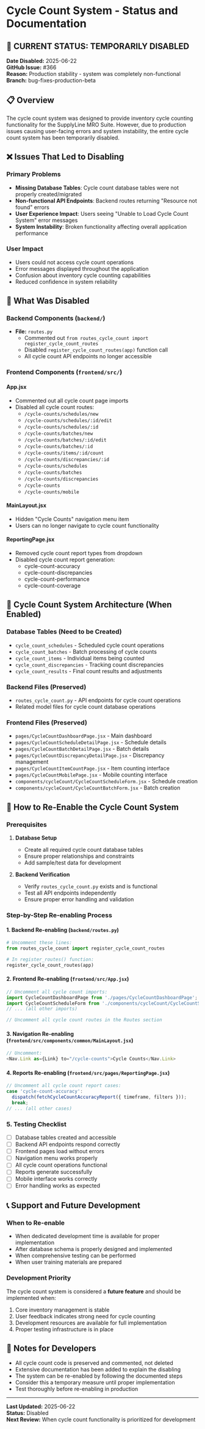 # Cycle Count System - Status and Documentation

## 🚫 CURRENT STATUS: TEMPORARILY DISABLED

**Date Disabled:** 2025-06-22  
**GitHub Issue:** #366  
**Reason:** Production stability - system was completely non-functional  
**Branch:** bug-fixes-production-beta  

## 📋 Overview

The cycle count system was designed to provide inventory cycle counting functionality for the SupplyLine MRO Suite. However, due to production issues causing user-facing errors and system instability, the entire cycle count system has been temporarily disabled.

## ❌ Issues That Led to Disabling

### Primary Problems
- **Missing Database Tables**: Cycle count database tables were not properly created/migrated
- **Non-functional API Endpoints**: Backend routes returning "Resource not found" errors
- **User Experience Impact**: Users seeing "Unable to Load Cycle Count System" error messages
- **System Instability**: Broken functionality affecting overall application performance

### User Impact
- Users could not access cycle count operations
- Error messages displayed throughout the application
- Confusion about inventory cycle counting capabilities
- Reduced confidence in system reliability

## 🔧 What Was Disabled

### Backend Components (`backend/`)
- **File:** `routes.py`
  - Commented out `from routes_cycle_count import register_cycle_count_routes`
  - Disabled `register_cycle_count_routes(app)` function call
  - All cycle count API endpoints no longer accessible

### Frontend Components (`frontend/src/`)

#### App.jsx
- Commented out all cycle count page imports
- Disabled all cycle count routes:
  - `/cycle-counts/schedules/new`
  - `/cycle-counts/schedules/:id/edit`
  - `/cycle-counts/schedules/:id`
  - `/cycle-counts/batches/new`
  - `/cycle-counts/batches/:id/edit`
  - `/cycle-counts/batches/:id`
  - `/cycle-counts/items/:id/count`
  - `/cycle-counts/discrepancies/:id`
  - `/cycle-counts/schedules`
  - `/cycle-counts/batches`
  - `/cycle-counts/discrepancies`
  - `/cycle-counts`
  - `/cycle-counts/mobile`

#### MainLayout.jsx
- Hidden "Cycle Counts" navigation menu item
- Users can no longer navigate to cycle count functionality

#### ReportingPage.jsx
- Removed cycle count report types from dropdown
- Disabled cycle count report generation:
  - cycle-count-accuracy
  - cycle-count-discrepancies
  - cycle-count-performance
  - cycle-count-coverage

## 📁 Cycle Count System Architecture (When Enabled)

### Database Tables (Need to be Created)
- `cycle_count_schedules` - Scheduled cycle count operations
- `cycle_count_batches` - Batch processing of cycle counts
- `cycle_count_items` - Individual items being counted
- `cycle_count_discrepancies` - Tracking count discrepancies
- `cycle_count_results` - Final count results and adjustments

### Backend Files (Preserved)
- `routes_cycle_count.py` - API endpoints for cycle count operations
- Related model files for cycle count database operations

### Frontend Files (Preserved)
- `pages/CycleCountDashboardPage.jsx` - Main dashboard
- `pages/CycleCountScheduleDetailPage.jsx` - Schedule details
- `pages/CycleCountBatchDetailPage.jsx` - Batch details
- `pages/CycleCountDiscrepancyDetailPage.jsx` - Discrepancy management
- `pages/CycleCountItemCountPage.jsx` - Item counting interface
- `pages/CycleCountMobilePage.jsx` - Mobile counting interface
- `components/cycleCount/CycleCountScheduleForm.jsx` - Schedule creation
- `components/cycleCount/CycleCountBatchForm.jsx` - Batch creation

## 🔄 How to Re-Enable the Cycle Count System

### Prerequisites
1. **Database Setup**
   - Create all required cycle count database tables
   - Ensure proper relationships and constraints
   - Add sample/test data for development

2. **Backend Verification**
   - Verify `routes_cycle_count.py` exists and is functional
   - Test all API endpoints independently
   - Ensure proper error handling and validation

### Step-by-Step Re-enabling Process

#### 1. Backend Re-enabling (`backend/routes.py`)
```python
# Uncomment these lines:
from routes_cycle_count import register_cycle_count_routes

# In register_routes() function:
register_cycle_count_routes(app)
```

#### 2. Frontend Re-enabling (`frontend/src/App.jsx`)
```javascript
// Uncomment all cycle count imports:
import CycleCountDashboardPage from './pages/CycleCountDashboardPage';
import CycleCountScheduleForm from './components/cycleCount/CycleCountScheduleForm';
// ... (all other imports)

// Uncomment all cycle count routes in the Routes section
```

#### 3. Navigation Re-enabling (`frontend/src/components/common/MainLayout.jsx`)
```javascript
// Uncomment:
<Nav.Link as={Link} to="/cycle-counts">Cycle Counts</Nav.Link>
```

#### 4. Reports Re-enabling (`frontend/src/pages/ReportingPage.jsx`)
```javascript
// Uncomment all cycle count report cases:
case 'cycle-count-accuracy':
  dispatch(fetchCycleCountAccuracyReport({ timeframe, filters }));
  break;
// ... (all other cases)
```

### 5. Testing Checklist
- [ ] Database tables created and accessible
- [ ] Backend API endpoints respond correctly
- [ ] Frontend pages load without errors
- [ ] Navigation menu works properly
- [ ] All cycle count operations functional
- [ ] Reports generate successfully
- [ ] Mobile interface works correctly
- [ ] Error handling works as expected

## 📞 Support and Future Development

### When to Re-enable
- When dedicated development time is available for proper implementation
- After database schema is properly designed and implemented
- When comprehensive testing can be performed
- When user training materials are prepared

### Development Priority
The cycle count system is considered a **future feature** and should be implemented when:
1. Core inventory management is stable
2. User feedback indicates strong need for cycle counting
3. Development resources are available for full implementation
4. Proper testing infrastructure is in place

## 📝 Notes for Developers

- All cycle count code is preserved and commented, not deleted
- Extensive documentation has been added to explain the disabling
- The system can be re-enabled by following the documented steps
- Consider this a temporary measure until proper implementation
- Test thoroughly before re-enabling in production

---

**Last Updated:** 2025-06-22  
**Status:** Disabled  
**Next Review:** When cycle count functionality is prioritized for development
